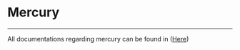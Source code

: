 <h1>Mercury</h1>
<hr>
<p>All documentations regarding mercury can be found in (<a href="https://cipher-2.gitbook.io/mercury/" target="_blank" rel="noopener noreferrer">Here</a>)</p>
